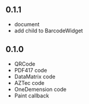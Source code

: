 ## 0.1.1

* document
* add child to BarcodeWidget

## 0.1.0

* QRCode
* PDF417 code
* DataMatrix code
* AZTec code
* OneDemension code
* Paint callback

